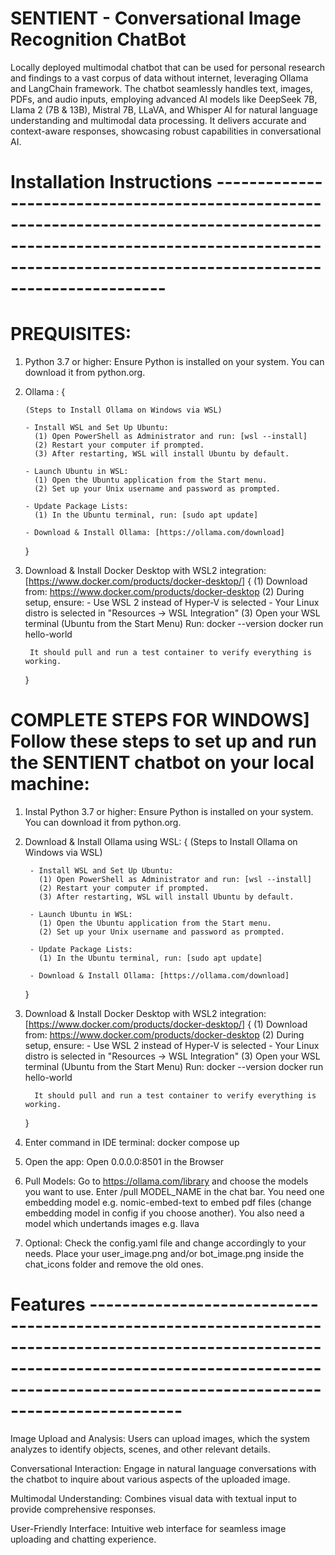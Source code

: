 # SENTIENT - Conversational Image Recognition ChatBot
Locally deployed multimodal chatbot that can be used for personal research and findings to a vast corpus of data without internet, leveraging Ollama and LangChain framework. The chatbot seamlessly handles text, images, PDFs, and audio inputs, employing advanced AI models like DeepSeek 7B, Llama 2 (7B & 13B), Mistral 7B, LLaVA, and Whisper AI for natural language understanding and multimodal data processing. It delivers accurate and context-aware responses, showcasing robust capabilities in conversational AI.


# Installation Instructions ----------------------------------------------------------------------------------------------------------------------------------------------------------------------------------------



# PREQUISITES:

 1. Python 3.7 or higher: Ensure Python is installed on your system. You can download it from python.org.
    
 2. Ollama :
    {

        (Steps to Install Ollama on Windows via WSL)
        
        - Install WSL and Set Up Ubuntu:
          (1) Open PowerShell as Administrator and run: [wsl --install]
          (2) Restart your computer if prompted.
          (3) After restarting, WSL will install Ubuntu by default.
    
        - Launch Ubuntu in WSL:
          (1) Open the Ubuntu application from the Start menu.
          (2) Set up your Unix username and password as prompted.
    
        - Update Package Lists:
          (1) In the Ubuntu terminal, run: [sudo apt update]
    
        - Download & Install Ollama: [https://ollama.com/download]
    }


  4. Download & Install Docker Desktop with WSL2 integration: [https://www.docker.com/products/docker-desktop/]
     {
          (1) Download from: https://www.docker.com/products/docker-desktop
          (2) During setup, ensure:
               - Use WSL 2 instead of Hyper-V is selected
               - Your Linux distro is selected in "Resources → WSL Integration"
          (3) Open your WSL terminal (Ubuntu from the Start Menu)
              Run:
              docker --version
              docker run hello-world
     
          It should pull and run a test container to verify everything is working.
     }




# COMPLETE STEPS FOR WINDOWS] Follow these steps to set up and run the SENTIENT chatbot on your local machine: 


1. Instal Python 3.7 or higher: Ensure Python is installed on your system. You can download it from python.org.

2. Download & Install Ollama using WSL:
   {
        (Steps to Install Ollama on Windows via WSL)
        
        - Install WSL and Set Up Ubuntu:
          (1) Open PowerShell as Administrator and run: [wsl --install]
          (2) Restart your computer if prompted.
          (3) After restarting, WSL will install Ubuntu by default.
    
        - Launch Ubuntu in WSL:
          (1) Open the Ubuntu application from the Start menu.
          (2) Set up your Unix username and password as prompted.
    
        - Update Package Lists:
          (1) In the Ubuntu terminal, run: [sudo apt update]
    
        - Download & Install Ollama: [https://ollama.com/download]
   }
  

 2. Download & Install Docker Desktop with WSL2 integration: [https://www.docker.com/products/docker-desktop/]
     {
          (1) Download from: https://www.docker.com/products/docker-desktop
          (2) During setup, ensure:
               - Use WSL 2 instead of Hyper-V is selected
               - Your Linux distro is selected in "Resources → WSL Integration"
          (3) Open your WSL terminal (Ubuntu from the Start Menu)
              Run:
              docker --version
              docker run hello-world
     
          It should pull and run a test container to verify everything is working.
     }


3. Enter command in IDE terminal: docker compose up
   
4. Open the app: Open 0.0.0.0:8501 in the Browser
   
5. Pull Models: Go to https://ollama.com/library and choose the models you want to use. Enter /pull MODEL_NAME in the chat bar. You need one embedding model e.g. nomic-embed-text to embed pdf files (change embedding model in config if you choose another). You also need a model which undertands images e.g. llava
   
6. Optional:
Check the config.yaml file and change accordingly to your needs.
Place your user_image.png and/or bot_image.png inside the chat_icons folder and remove the old ones.

      


# Features ---------------------------------------------------------------------------------------------------------------------------------------------------------------------------------------------------------

Image Upload and Analysis: Users can upload images, which the system analyzes to identify objects, scenes, and other relevant details.

Conversational Interaction: Engage in natural language conversations with the chatbot to inquire about various aspects of the uploaded image.

Multimodal Understanding: Combines visual data with textual input to provide comprehensive responses.

User-Friendly Interface: Intuitive web interface for seamless image uploading and chatting experience.


    
    
